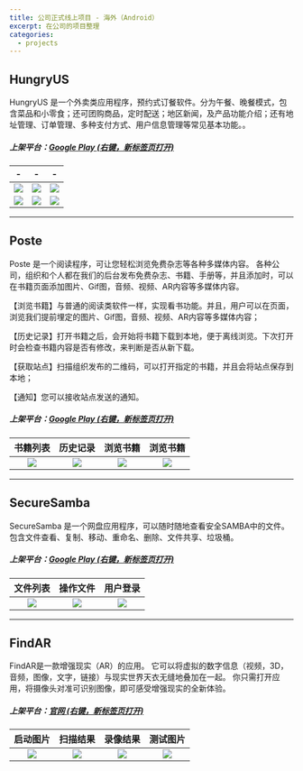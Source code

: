 ```yaml
---
title: 公司正式线上项目 - 海外（Android）
excerpt: 在公司的项目整理 
categories:
  - projects
---
```


## HungryUS
HungryUS 是一个外卖类应用程序，预约式订餐软件。分为午餐、晚餐模式，包含菜品和小零食；还可团购商品，定时配送；地区新闻，及产品功能介绍；还有地址管理、订单管理、多种支付方式、用户信息管理等常见基本功能。。

##### 上架平台：[Google Play  (右键，新标签页打开)](https://play.google.com/store/apps/details?id=com.hungry.hungrysd17)

| - |- | - | 
|:------:|:------:|:------:|
|![](http://res.lylyl.cn/mweb/221622040762_.pic_hd.jpg)|![](http://res.lylyl.cn/mweb/251622040764_.pic_hd.jpg)|![](http://res.lylyl.cn/mweb/241622040763_.pic_hd.jpg)|
|![](http://res.lylyl.cn/mweb/231622040763_.pic_hd.jpg)|![](http://res.lylyl.cn/mweb/261622040764_.pic_hd.jpg)|![](http://res.lylyl.cn/mweb/271622040765_.pic_hd.jpg)|


---


## Poste
Poste 是一个阅读程序，可让您轻松浏览免费杂志等各种多媒体内容。
各种公司，组织和个人都在我们的后台发布免费杂志、书籍、手册等，并且添加时，可以在书籍页面添加图片、Gif图，音频、视频、AR内容等多媒体内容。

【浏览书籍】与普通的阅读类软件一样，实现看书功能。并且，用户可以在页面，浏览我们提前埋定的图片、Gif图，音频、视频、AR内容等多媒体内容；

【历史记录】打开书籍之后，会开始将书籍下载到本地，便于离线浏览。下次打开时会检查书籍内容是否有修改，来判断是否从新下载。

【获取站点】扫描组织发布的二维码，可以打开指定的书籍，并且会将站点保存到本地；

【通知】您可以接收站点发送的通知。

##### 上架平台：[Google Play (右键，新标签页打开)](https://play.google.com/store/apps/details?id=com.startialab.poste) 

| 书籍列表 | 历史记录 | 浏览书籍 | 浏览书籍 |
|:------:|:------:|:------:|:------:|
|![](https://upload-images.jianshu.io/upload_images/1689895-c7e4b999ef65557d.png?imageMogr2/auto-orient/strip%7CimageView2/2/w/1240)|![](https://upload-images.jianshu.io/upload_images/1689895-21e7a0234fe3cbc1.png?imageMogr2/auto-orient/strip%7CimageView2/2/w/1240)|![](https://upload-images.jianshu.io/upload_images/1689895-d733d43ca9332cf6.png?imageMogr2/auto-orient/strip%7CimageView2/2/w/1240)|![](https://upload-images.jianshu.io/upload_images/1689895-cf1f7b0ae11ce780.png?imageMogr2/auto-orient/strip%7CimageView2/2/w/1240)|


---


## SecureSamba
SecureSamba 是一个网盘应用程序，可以随时随地查看安全SAMBA中的文件。包含文件查看、复制、移动、重命名、删除、文件共享、垃圾桶。

##### 上架平台：[Google Play  (右键，新标签页打开)](https://play.google.com/store/apps/details?id=com.securesamba.startia)


| 文件列表 |操作文件 | 用户登录 | 
|:------:|:------:|:------:|
|![](https://upload-images.jianshu.io/upload_images/1689895-bfbcc6f818fafdd7.png?imageMogr2/auto-orient/strip%7CimageView2/2/w/1240)|![](https://upload-images.jianshu.io/upload_images/1689895-c53624810e919971.png?imageMogr2/auto-orient/strip%7CimageView2/2/w/1240)|![](https://upload-images.jianshu.io/upload_images/1689895-421991ccc1d964c7.png?imageMogr2/auto-orient/strip%7CimageView2/2/w/1240)|


---


## FindAR 

FindAR是一款增强现实（AR）的应用。
它可以将虚拟的数字信息（视频，3D，音频，图像，文字，链接）与现实世界天衣无缝地叠加在一起。
你只需打开应用，将摄像头对准可识别图像，即可感受增强现实的全新体验。

##### 上架平台：[官网  (右键，新标签页打开)](http://manual.find-ar.cn/new.html?id=81)

| 启动图片 | 扫描结果 | 录像结果 | 测试图片 |
|:------:|:------:|:------:|:------:|
|![](https://upload-images.jianshu.io/upload_images/1689895-213b72b1402d0630.png?imageMogr2/auto-orient/strip%7CimageView2/2/w/1240)|![](https://upload-images.jianshu.io/upload_images/1689895-75e9630d3307f75e.png?imageMogr2/auto-orient/strip%7CimageView2/2/w/1240)|![](https://upload-images.jianshu.io/upload_images/1689895-8b8a9041c91e6c0b.png?imageMogr2/auto-orient/strip%7CimageView2/2/w/1240)|![](https://upload-images.jianshu.io/upload_images/1689895-b5741a55110bd025.png?imageMogr2/auto-orient/strip%7CimageView2/2/w/1240)|